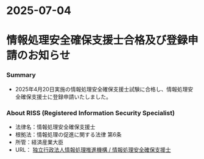 2025-07-04
===
# 情報処理安全確保支援士合格及び登録申請のお知らせ
### Summary
* 2025年4月20日実施の情報処理安全確保支援士試験に合格し、情報処理安全確保支援士に登録申請いたしました。

### About RISS (Registered Information Security Specialist)
* 法律名：情報処理安全確保支援士
* 根拠法：情報処理の促進に関する法律 第6条
* 所管：経済産業大臣
* URL： [独立行政法人情報処理推進機構 / 情報処理安全確保支援士](https://www.ipa.go.jp/jinzai/riss/)
